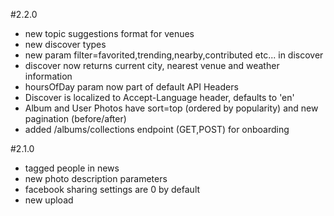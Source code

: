 #2.2.0
- new topic suggestions format for venues
- new discover types
- new param filter=favorited,trending,nearby,contributed etc... in discover
- discover now returns current city, nearest venue and weather information
- hoursOfDay param now part of default API Headers
- Discover is localized to Accept-Language header, defaults to 'en'
- Album and User Photos have sort=top (ordered by popularity) and new pagination (before/after)
- added /albums/collections endpoint (GET,POST) for onboarding


#2.1.0

 - tagged people in news
 - new photo description parameters
 - facebook sharing settings are 0 by default
 - new upload